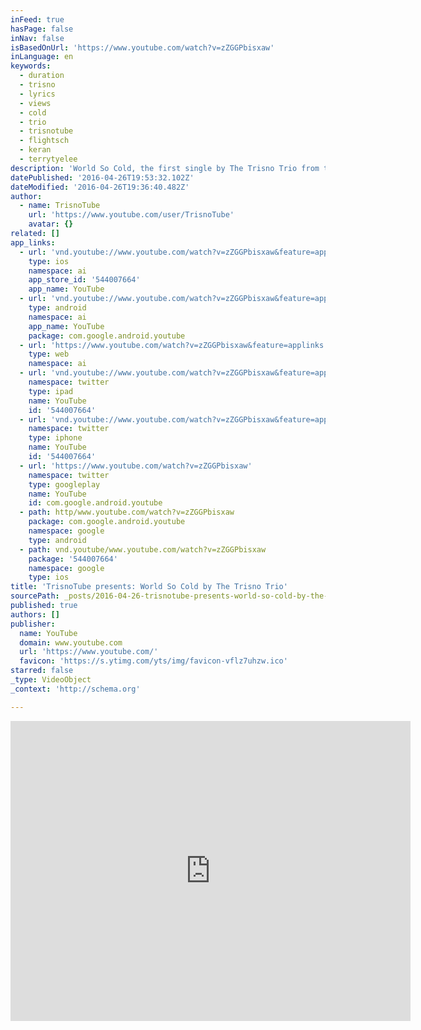 ```yaml
---
inFeed: true
hasPage: false
inNav: false
isBasedOnUrl: 'https://www.youtube.com/watch?v=zZGGPbisxaw'
inLanguage: en
keywords:
  - duration
  - trisno
  - lyrics
  - views
  - cold
  - trio
  - trisnotube
  - flightsch
  - keran
  - terrytyelee
description: 'World So Cold, the first single by The Trisno Trio from their debut album, Egypt. Written by Terry Tye Lee and produced by Terry Tye Lee and Ezekiel "FlightSch" Keran. Performed by The Trisno Trio.'
datePublished: '2016-04-26T19:53:32.102Z'
dateModified: '2016-04-26T19:36:40.482Z'
author:
  - name: TrisnoTube
    url: 'https://www.youtube.com/user/TrisnoTube'
    avatar: {}
related: []
app_links:
  - url: 'vnd.youtube://www.youtube.com/watch?v=zZGGPbisxaw&feature=applinks'
    type: ios
    namespace: ai
    app_store_id: '544007664'
    app_name: YouTube
  - url: 'vnd.youtube://www.youtube.com/watch?v=zZGGPbisxaw&feature=applinks'
    type: android
    namespace: ai
    app_name: YouTube
    package: com.google.android.youtube
  - url: 'https://www.youtube.com/watch?v=zZGGPbisxaw&feature=applinks'
    type: web
    namespace: ai
  - url: 'vnd.youtube://www.youtube.com/watch?v=zZGGPbisxaw&feature=applinks'
    namespace: twitter
    type: ipad
    name: YouTube
    id: '544007664'
  - url: 'vnd.youtube://www.youtube.com/watch?v=zZGGPbisxaw&feature=applinks'
    namespace: twitter
    type: iphone
    name: YouTube
    id: '544007664'
  - url: 'https://www.youtube.com/watch?v=zZGGPbisxaw'
    namespace: twitter
    type: googleplay
    name: YouTube
    id: com.google.android.youtube
  - path: http/www.youtube.com/watch?v=zZGGPbisxaw
    package: com.google.android.youtube
    namespace: google
    type: android
  - path: vnd.youtube/www.youtube.com/watch?v=zZGGPbisxaw
    package: '544007664'
    namespace: google
    type: ios
title: 'TrisnoTube presents: World So Cold by The Trisno Trio'
sourcePath: _posts/2016-04-26-trisnotube-presents-world-so-cold-by-the-trisno-trio.md
published: true
authors: []
publisher:
  name: YouTube
  domain: www.youtube.com
  url: 'https://www.youtube.com/'
  favicon: 'https://s.ytimg.com/yts/img/favicon-vflz7uhzw.ico'
starred: false
_type: VideoObject
_context: 'http://schema.org'

---
```

<iframe src="https://cdn.embedly.com/widgets/media.html?src=https%3A%2F%2Fwww.youtube.com%2Fembed%2FzZGGPbisxaw%3Ffeature%3Doembed&amp;url=https%3A%2F%2Fwww.youtube.com%2Fwatch%3Fv%3DzZGGPbisxaw&amp;image=https%3A%2F%2Fi.ytimg.com%2Fvi%2FzZGGPbisxaw%2Fhqdefault.jpg&amp;key=b7d04c9b404c499eba89ee7072e1c4f7&amp;type=text%2Fhtml&amp;schema=youtube" width="640" height="480" scrolling="no" frameborder="0" allowfullscreen="" style=""></iframe>